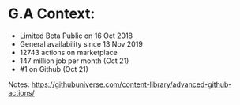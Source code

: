 <!-- .slide: -->

# G.A Context:

* Limited Beta Public on 16 Oct 2018
* General availability since 13 Nov 2019
* 12743 actions on marketplace
* 147 million job per month (Oct 21)
* #1 on Github (Oct 21)

Notes:
https://githubuniverse.com/content-library/advanced-github-actions/

